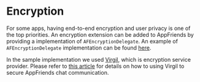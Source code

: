 # Encryption
For some apps, having end-to-end encryption and user privacy is one of the top priorities. An encryption extension can be added to AppFriends by providing a implementation of `AFEncryptionDelegate`.
An example of `AFEncryptionDelegate` implementation can be found [here](https://gist.github.com/laeroah/aeabc9bfd7e96a8ab5e6b20d979e575d).

In the sample implementation we used [Virgil](virgilsecurity.com), which is encryption service provider. Please refer to [this article](https://medium.com/@haowang_81947/how-to-build-secure-chat-with-appfriends-and-virgil-f562683169e8) for details on how to using Virgil to secure AppFriends chat communication.
